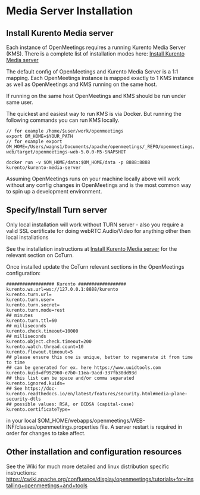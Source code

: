 <!--
Licensed under the Apache License, Version 2.0 (the "License") http://www.apache.org/licenses/LICENSE-2.0
-->

# Media Server Installation

## Install Kurento Media server
Each instance of OpenMeetings requires a running Kurento Media Server (KMS). There is a complete list of installation modes here:
<a href="https://doc-kurento.readthedocs.io/en/stable/user/installation.html">Install Kurento Media server</a>

The default config of OpenMeetings and Kurento Media Server is a 1:1 mapping. Each OpenMeetings instance is mapped exactly to 1 KMS instance as well as OpenMeetings and KMS running on the same host.

<div class="bd-callout bd-callout-danger">
	If running on the same host OpenMeetings and KMS should be run under same user.
</div>


The quickest and easiest way to run KMS is via Docker. But running the following commands you can run KMS locally.
```
// for example /home/$user/work/openmeetings
export OM_HOME=$YOUR_PATH
// for example export OM_HOME=/Users/wagns1/Documents/apache/openmeetings/_REPO/openmeetings/openmeetings-web/target/openmeetings-web-5.0.0-M5-SNAPSHOT

docker run -v $OM_HOME/data:$OM_HOME/data -p 8888:8888 kurento/kurento-media-server
```
Assuming OpenMeetings runs on your machine locally above will work without any config changes in OpenMeetings and is the most common way to spin up a development environment.

## Specify/Install Turn server

<div class="bd-callout bd-callout-warning">Only local installation will work without TURN server - also you require a valid SSL certificate for doing webRTC Audio/Video for anything other then local installations</div>

See the installation instructions at <a href="https://doc-kurento.readthedocs.io/en/stable/user/installation.html">Install Kurento Media server</a> for the relevant section on CoTurn.

Once installed update the CoTurn relevant sections in the OpenMeetings configuration:
```
################## Kurento ##################
kurento.ws.url=ws://127.0.0.1:8888/kurento
kurento.turn.url=
kurento.turn.user=
kurento.turn.secret=
kurento.turn.mode=rest
## minutes
kurento.turn.ttl=60
## milliseconds
kurento.check.timeout=10000
## milliseconds
kurento.object.check.timeout=200
kurento.watch.thread.count=10
kurento.flowout.timeout=5
## please ensure this one is unique, better to regenerate it from time to time
## can be generated for ex. here https://www.uuidtools.com
kurento.kuid=df992960-e7b0-11ea-9acd-337fb30dd93d
## this list can be space and/or comma separated
kurento.ignored.kuids=
## See https://doc-kurento.readthedocs.io/en/latest/features/security.html#media-plane-security-dtls
## possible values: RSA, or ECDSA (capital-case)
kurento.certificateType=
```

in your local $OM_HOME/webapps/openmeetings/WEB-INF/classes/openmeetings.properties file. A server restart is required in order for changes to take affect.

## Other installation and configuration resources

See the Wiki for much more detailed and linux distribution specific instructions: <a href="https://cwiki.apache.org/confluence/display/openmeetings/tutorials+for+installing+openmeetings+and+tools">https://cwiki.apache.org/confluence/display/openmeetings/tutorials+for+installing+openmeetings+and+tools</a>
